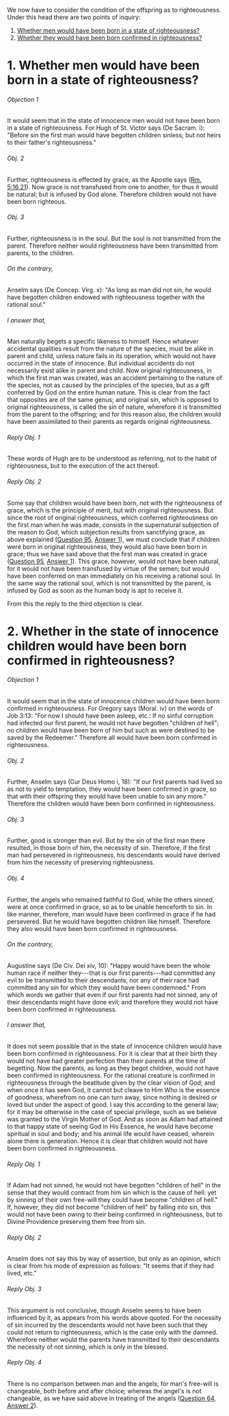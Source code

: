 We now have to consider the condition of the offspring as to righteousness. Under this head there are two points of inquiry:  

1. [ Whether men would have been born in a state of righteousness?](#1.%20Whether%20men%20would%20have%20been%20born%20in%20a%20state%20of%20righteousness?)
2. [ Whether they would have been born confirmed in righteousness?](#2.%20Whether%20in%20the%20state%20of%20innocence%20children%20would%20have%20been%20born%20confirmed%20in%20righteousness?)



# 1. Whether men would have been born in a state of righteousness? 

###### Objection 1
It would seem that in the state of innocence men would not have been born in a state of righteousness. For Hugh of St. Victor says (De Sacram. i): "Before sin the first man would have begotten children sinless; but not heirs to their father's righteousness."  

###### Obj. 2
Further, righteousness is effected by grace, as the Apostle says ([Rm. 5:16,21](http://bible.gospelcom.net/bible?Rm++5:16,21)). Now grace is not transfused from one to another, for thus it would be natural; but is infused by God alone. Therefore children would not have been born righteous.  

###### Obj. 3
Further, righteousness is in the soul. But the soul is not transmitted from the parent. Therefore neither would righteousness have been transmitted from parents, to the children.  

###### On the contrary,
Anselm says (De Concep. Virg. x): "As long as man did not sin, he would have begotten children endowed with righteousness together with the rational soul."  

###### I answer that,
Man naturally begets a specific likeness to himself. Hence whatever accidental qualities result from the nature of the species, must be alike in parent and child, unless nature fails in its operation, which would not have occurred in the state of innocence. But individual accidents do not necessarily exist alike in parent and child. Now original righteousness, in which the first man was created, was an accident pertaining to the nature of the species, not as caused by the principles of the species, but as a gift conferred by God on the entire human nature. This is clear from the fact that opposites are of the same genus; and original sin, which is opposed to original righteousness, is called the sin of nature, wherefore it is transmitted from the parent to the offspring; and for this reason also, the children would have been assimilated to their parents as regards original righteousness.  

###### Reply Obj. 1
These words of Hugh are to be understood as referring, not to the habit of righteousness, but to the execution of the act thereof.  

###### Reply Obj. 2
Some say that children would have been born, not with the righteousness of grace, which is the principle of merit, but with original righteousness. But since the root of original righteousness, which conferred righteousness on the first man when he was made, consists in the supernatural subjection of the reason to God, which subjection results from sanctifying grace, as above explained ([Question 95](95.%20Things%20Pertaining%20to%20the%20First%20Man's%20Will---Namely,%20Grace%20and%20Righteousness.md), [Answer 1](95.%20Things%20Pertaining%20to%20the%20First%20Man's%20Will---Namely,%20Grace%20and%20Righteousness.md#1.%20Whether%20the%20first%20man%20was%20created%20in%20grace?%20)), we must conclude that if children were born in original righteousness, they would also have been born in grace; thus we have said above that the first man was created in grace ([Question 95](95.%20Things%20Pertaining%20to%20the%20First%20Man's%20Will---Namely,%20Grace%20and%20Righteousness.md), [Answer 1](95.%20Things%20Pertaining%20to%20the%20First%20Man's%20Will---Namely,%20Grace%20and%20Righteousness.md#1.%20Whether%20the%20first%20man%20was%20created%20in%20grace?%20)). This grace, however, would not have been natural, for it would not have been transfused by virtue of the semen; but would have been conferred on man immediately on his receiving a rational soul. In the same way the rational soul, which is not transmitted by the parent, is infused by God as soon as the human body is apt to receive it.  

From this the reply to the third objection is clear.




# 2. Whether in the state of innocence children would have been born confirmed in righteousness? 

###### Objection 1
It would seem that in the state of innocence children would have been born confirmed in righteousness. For Gregory says (Moral. iv) on the words of Job 3:13: "For now I should have been asleep, etc.: If no sinful corruption had infected our first parent, he would not have begotten "children of hell"; no children would have been born of him but such as were destined to be saved by the Redeemer." Therefore all would have been born confirmed in righteousness.  

###### Obj. 2
Further, Anselm says (Cur Deus Homo i, 18): "If our first parents had lived so as not to yield to temptation, they would have been confirmed in grace, so that with their offspring they would have been unable to sin any more." Therefore the children would have been born confirmed in righteousness.  

###### Obj. 3
Further, good is stronger than evil. But by the sin of the first man there resulted, in those born of him, the necessity of sin. Therefore, if the first man had persevered in righteousness, his descendants would have derived from him the necessity of preserving righteousness.  

###### Obj. 4
Further, the angels who remained faithful to God, while the others sinned, were at once confirmed in grace, so as to be unable henceforth to sin. In like manner, therefore, man would have been confirmed in grace if he had persevered. But he would have begotten children like himself. Therefore they also would have been born confirmed in righteousness.  

###### On the contrary,
Augustine says (De Civ. Dei xiv, 10): "Happy would have been the whole human race if neither they---that is our first parents---had committed any evil to be transmitted to their descendants, nor any of their race had committed any sin for which they would have been condemned." From which words we gather that even if our first parents had not sinned, any of their descendants might have done evil; and therefore they would not have been born confirmed in righteousness.  

###### I answer that,
It does not seem possible that in the state of innocence children would have been born confirmed in righteousness. For it is clear that at their birth they would not have had greater perfection than their parents at the time of begetting. Now the parents, as long as they begot children, would not have been confirmed in righteousness. For the rational creature is confirmed in righteousness through the beatitude given by the clear vision of God; and when once it has seen God, it cannot but cleave to Him Who is the essence of goodness, wherefrom no one can turn away, since nothing is desired or loved but under the aspect of good. I say this according to the general law; for it may be otherwise in the case of special privilege, such as we believe was granted to the Virgin Mother of God. And as soon as Adam had attained to that happy state of seeing God in His Essence, he would have become spiritual in soul and body; and his animal life would have ceased, wherein alone there is generation. Hence it is clear that children would not have been born confirmed in righteousness.  

###### Reply Obj. 1
If Adam had not sinned, he would not have begotten "children of hell" in the sense that they would contract from him sin which is the cause of hell: yet by sinning of their own free-will they could have become "children of hell." If, however, they did not become "children of hell" by falling into sin, this would not have been owing to their being confirmed in righteousness, but to Divine Providence preserving them free from sin.  

###### Reply Obj. 2
Anselm does not say this by way of assertion, but only as an opinion, which is clear from his mode of expression as follows: "It seems that if they had lived, etc."  

###### Reply Obj. 3
This argument is not conclusive, though Anselm seems to have been influenced by it, as appears from his words above quoted. For the necessity of sin incurred by the descendants would not have been such that they could not return to righteousness, which is the case only with the damned. Wherefore neither would the parents have transmitted to their descendants the necessity of not sinning, which is only in the blessed.  

###### Reply Obj. 4
There is no comparison between man and the angels; for man's free-will is changeable, both before and after choice; whereas the angel's is not changeable, as we have said above in treating of the angels ([Question 64](../050.%20Angels%20(15)/64.%20Punishment%20of%20the%20Demons.md), [Answer 2](../050.%20Angels%20(15)/64.%20Punishment%20of%20the%20Demons.md#2.%20Whether%20the%20will%20of%20the%20demons%20is%20obstinate%20in%20evil?%20)).